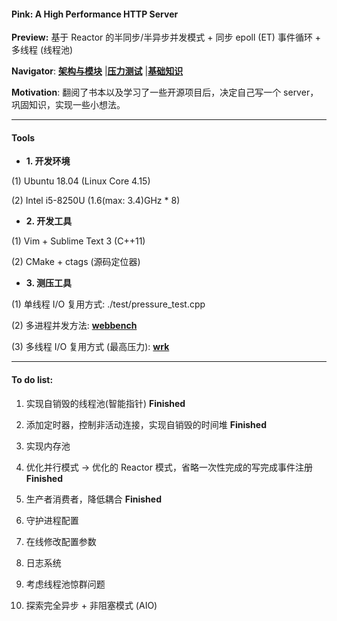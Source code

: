 #### Pink: A High Performance HTTP Server

**Preview:**
基于 Reactor 的半同步/半异步并发模式 + 同步 epoll (ET) 事件循环 + 多线程 (线程池)

**Navigator**:
**[架构与模块](https://github.com/Natureal/Pink_server/blob/master/knowledge/architecture.md)**
|**[压力测试](https://github.com/Natureal/Pink_server/blob/master/knowledge/evaluation.md)**
|**[基础知识](https://github.com/Natureal/Pink_server/blob/master/knowledge/README.md)**


**Motivation**: 翻阅了书本以及学习了一些开源项目后，决定自己写一个 server，巩固知识，实现一些小想法。

---

#### Tools

- **1. 开发环境**

(1) Ubuntu 18.04 (Linux Core 4.15)

(2) Intel i5-8250U (1.6(max: 3.4)GHz * 8)

- **2. 开发工具**

(1) Vim + Sublime Text 3 (C++11)

(2) CMake + ctags (源码定位器)


- **3. 测压工具**

(1) 单线程 I/O 复用方式: ./test/pressure_test.cpp

(2) 多进程并发方法: **[webbench](http://home.tiscali.cz/~cz210552/webbench.html)**

(3) 多线程 I/O 复用方式 (最高压力):  **[wrk](https://github.com/wg/wrk)**

---


#### To do list:

1. 实现自销毁的线程池(智能指针) **Finished**

2. 添加定时器，控制非活动连接，实现自销毁的时间堆 **Finished**

3. 实现内存池

4. 优化并行模式 -> 优化的 Reactor 模式，省略一次性完成的写完成事件注册 **Finished**

5. 生产者消费者，降低耦合 **Finished**

6. 守护进程配置

7. 在线修改配置参数

8. 日志系统

9. 考虑线程池惊群问题

10. 探索完全异步 + 非阻塞模式 (AIO)
